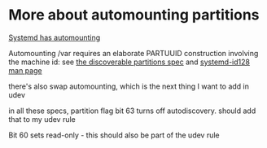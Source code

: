 # More about automounting partitions

[Systemd has automounting](https://wiki.archlinux.org/index.php/Systemd#GPT_partition_automounting)

Automounting /var requires an elaborate PARTUUID construction involving the machine id: see [the discoverable partitions spec](https://systemd.io/DISCOVERABLE_PARTITIONS/) and [systemd-id128 man page](https://www.freedesktop.org/software/systemd/man/systemd-id128.html)

there's also swap automounting, which is the next thing I want to add in udev

in all these specs, partition flag bit 63 turns off autodiscovery. should add that to my udev rule

Bit 60 sets read-only - this should also be part of the udev rule

